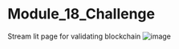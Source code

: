 # Module_18_Challenge
Stream lit page for validating blockchain 
![image](https://user-images.githubusercontent.com/86637747/150661367-c2f1c932-fe25-4c5d-a9a3-fa25666a79bf.png)
